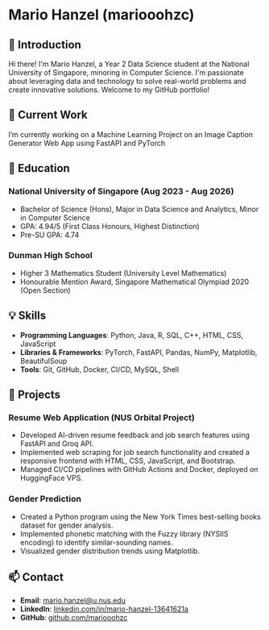 # Mario Hanzel (mariooohzc)

## 👋 Introduction

Hi there! I'm Mario Hanzel, a Year 2 Data Science student at the National University of Singapore, minoring in Computer Science. I'm passionate about leveraging data and technology to solve real-world problems and create innovative solutions. Welcome to my GitHub portfolio!

## 🔭 Current Work
I’m currently working on a Machine Learning Project on an Image Caption Generator Web App using FastAPI and PyTorch

## 💼 Education

### National University of Singapore (Aug 2023 - Aug 2026)
- Bachelor of Science (Hons), Major in Data Science and Analytics, Minor in Computer Science
- GPA: 4.94/5 (First Class Honours, Highest Distinction)
- Pre-SU GPA: 4.74

### Dunman High School
- Higher 3 Mathematics Student (University Level Mathematics)
- Honourable Mention Award, Singapore Mathematical Olympiad 2020 (Open Section)

## 💡 Skills

- **Programming Languages**: Python, Java, R, SQL, C++, HTML, CSS, JavaScript
- **Libraries & Frameworks**: PyTorch, FastAPI, Pandas, NumPy, Matplotlib, BeautifulSoup
- **Tools**: Git, GitHub, Docker, CI/CD, MySQL, Shell

## 🚀 Projects

### Resume Web Application (NUS Orbital Project)
- Developed AI-driven resume feedback and job search features using FastAPI and Groq API.
- Implemented web scraping for job search functionality and created a responsive frontend with HTML, CSS, JavaScript, and Bootstrap.
- Managed CI/CD pipelines with GitHub Actions and Docker, deployed on HuggingFace VPS.

### Gender Prediction
- Created a Python program using the New York Times best-selling books dataset for gender analysis.
- Implemented phonetic matching with the Fuzzy library (NYSIIS encoding) to identify similar-sounding names.
- Visualized gender distribution trends using Matplotlib.

## 📫 Contact

- **Email**: [mario.hanzel@u.nus.edu](mailto:mariohanzel@u.nus.edu)
- **LinkedIn**: [linkedin.com/in/mario-hanzel-13641621a](https://www.linkedin.com/in/mario-hanzel-13641621a/)
- **GitHub**: [github.com/mariooohzc](https://github.com/mariooohzc)


